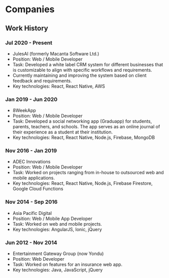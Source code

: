 # Companies

## Work History

### Jul 2020 - Present

- JulesAI (formerly Macanta Software Ltd.)
- Position: Web / Mobile Developer
- Task: Developed a white label CRM system for different businesses that is customizable to align with specific workflows and requirements.
- Currently maintaining and improving the system based on client feedback and requirements.
- Key technologies: React, React Native, AWS

### Jan 2019 - Jun 2020

- 8WeekApp
- Position: Web / Mobile Developer
- Task: Developed a social networking app (Graduapp) for students, parents, teachers, and schools. The app serves as an online journal of their experience as a student at their institution.
- Key technologies: React, React Native, Node.js, Firebase, MongoDB

### Nov 2016 - Jan 2019

- ADEC Innovations
- Position: Web / Mobile Developer
- Task: Worked on projects ranging from in-house to outsourced web and mobile applications.
- Key technologies: React, React Native, Node.js, Firebase Firestore, Google Cloud Functions

### Nov 2014 - Sep 2016

- Asia Pacific Digital
- Position: Web / Mobile App Developer
- Task: Worked on web and mobile projects.
- Key technologies: AngularJS, Ionic, jQuery

### Jun 2012 - Nov 2014

- Entertainment Gateway Group (now Yondu)
- Position: Web Developer
- Task: Worked on features for an insurance web app.
- Key technologies: Java, JavaScript, jQuery
